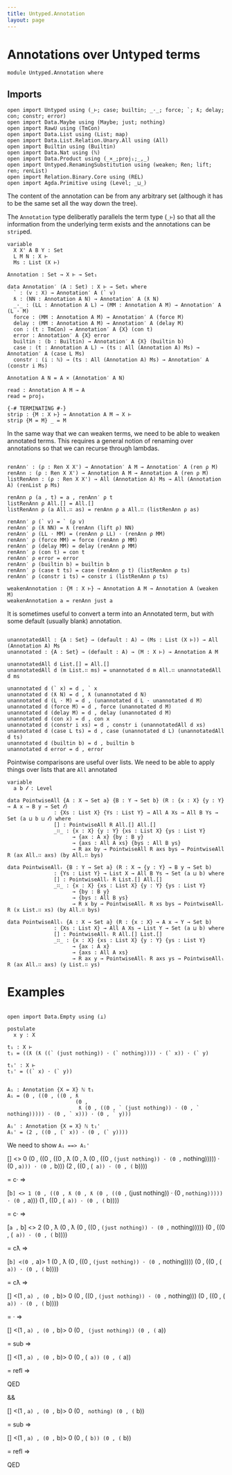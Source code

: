 ```yaml
---
title: Untyped.Annotation
layout: page
---
```


# Annotations over Untyped terms
```
module Untyped.Annotation where

```
## Imports

```
open import Untyped using (_⊢; case; builtin; _·_; force; `; ƛ; delay; con; constr; error)
open import Data.Maybe using (Maybe; just; nothing)
open import RawU using (TmCon)
open import Data.List using (List; map)
open import Data.List.Relation.Unary.All using (All)
open import Builtin using (Builtin)
open import Data.Nat using (ℕ)
open import Data.Product using (_×_;proj₁;_,_)
open import Untyped.RenamingSubstitution using (weaken; Ren; lift; ren; renList)
open import Relation.Binary.Core using (REL)
open import Agda.Primitive using (Level; _⊔_)
```
The content of the annotation can be from any arbitrary set
(although it has to be the same set all the way down the tree).

The `Annotation` type deliberatly parallels the term type (`_⊢`) so
that all the information from the underlying term exists and the
annotations can be `strip`ed.
```
variable
  X X' A B Y : Set
  L M N : X ⊢
  Ms : List (X ⊢)

Annotation : Set → X ⊢ → Set₁

data Annotation′ (A : Set) : X ⊢ → Set₁ where
  ` : (v : X) → Annotation′ A (` v)
  ƛ : (NN : Annotation A N) → Annotation′ A (ƛ N)
  _·_ : (LL : Annotation A L) → (MM : Annotation A M) → Annotation′ A (L · M)
  force : (MM : Annotation A M) → Annotation′ A (force M)
  delay : (MM : Annotation A M) → Annotation′ A (delay M)
  con : (t : TmCon) → Annotation′ A {X} (con t)
  error : Annotation′ A {X} error
  builtin : (b : Builtin) → Annotation′ A {X} (builtin b)
  case : (t : Annotation A L) → (ts : All (Annotation A) Ms) → Annotation′ A (case L Ms)
  constr : (i : ℕ) → (ts : All (Annotation A) Ms) → Annotation′ A (constr i Ms)

Annotation A N = A × (Annotation′ A N)

read : Annotation A M → A
read = proj₁

{-# TERMINATING #-}
strip : {M : X ⊢} → Annotation A M → X ⊢
strip {M = M} _ = M

```
In the same way that we can weaken terms, we need to be able to weaken
annotated terms. This requires a general notion of renaming over annotations
so that we can recurse through lambdas.
```

renAnn′ : (ρ : Ren X X') → Annotation′ A M → Annotation′ A (ren ρ M)
renAnn : (ρ : Ren X X') → Annotation A M → Annotation A (ren ρ M)
listRenAnn : (ρ : Ren X X') → All (Annotation A) Ms → All (Annotation A) (renList ρ Ms)

renAnn ρ (a , t) = a , renAnn′ ρ t
listRenAnn ρ All.[] = All.[]
listRenAnn ρ (a All.∷ as) = renAnn ρ a All.∷ (listRenAnn ρ as)

renAnn′ ρ (` v) = ` (ρ v)
renAnn′ ρ (ƛ NN) = ƛ (renAnn (lift ρ) NN)
renAnn′ ρ (LL · MM) = (renAnn ρ LL) · (renAnn ρ MM)
renAnn′ ρ (force MM) = force (renAnn ρ MM)
renAnn′ ρ (delay MM) = delay (renAnn ρ MM)
renAnn′ ρ (con t) = con t
renAnn′ ρ error = error
renAnn′ ρ (builtin b) = builtin b
renAnn′ ρ (case t ts) = case (renAnn ρ t) (listRenAnn ρ ts)
renAnn′ ρ (constr i ts) = constr i (listRenAnn ρ ts)

weakenAnnotation : {M : X ⊢} → Annotation A M → Annotation A (weaken M)
weakenAnnotation a = renAnn just a
```
It is sometimes useful to convert a term into an Annotated term,
but with some default (usually blank) annotation.
```

unannotatedAll : {A : Set} → (default : A) → (Ms : List (X ⊢)) → All (Annotation A) Ms
unannotated : {A : Set} → (default : A) → (M : X ⊢) → Annotation A M

unannotatedAll d List.[] = All.[]
unannotatedAll d (m List.∷ ms) = unannotated d m All.∷ unannotatedAll d ms

unannotated d (` x) = d , ` x
unannotated d (ƛ N) = d , ƛ (unannotated d N)
unannotated d (L · M) = d , (unannotated d L · unannotated d M)
unannotated d (force M) = d , force (unannotated d M)
unannotated d (delay M) = d , delay (unannotated d M)
unannotated d (con x) = d , con x
unannotated d (constr i xs) = d , constr i (unannotatedAll d xs)
unannotated d (case L ts) = d , case (unannotated d L) (unannotatedAll d ts)
unannotated d (builtin b) = d , builtin b
unannotated d error = d , error

```
Pointwise comparisons are useful over lists. We need to be able to apply things
over lists that are `All` annotated
```
variable
  a b 𝓁 : Level

data PointwiseAll {A : X → Set a} {B : Y → Set b} (R : {x : X} {y : Y} → A x → B y → Set 𝓁)
               : {Xs : List X} {Ys : List Y} → All A Xs → All B Ys → Set (a ⊔ b ⊔ 𝓁) where
               [] : PointwiseAll R All.[] All.[]
               _∷_ : {x : X} {y : Y} {xs : List X} {ys : List Y}
                     → {ax : A x} {by : B y}
                     → {axs : All A xs} {bys : All B ys}
                     → R ax by → PointwiseAll R axs bys → PointwiseAll R (ax All.∷ axs) (by All.∷ bys)

data PointwiseAllᵣ {B : Y → Set a} (R : X → {y : Y} → B y → Set b)
               : {Ys : List Y} → List X → All B Ys → Set (a ⊔ b) where
               [] : PointwiseAllᵣ R List.[] All.[]
               _∷_ : {x : X} {xs : List X} {y : Y} {ys : List Y}
                     → {by : B y}
                     → {bys : All B ys}
                     → R x by → PointwiseAllᵣ R xs bys → PointwiseAllᵣ R (x List.∷ xs) (by All.∷ bys)

data PointwiseAllₗ {A : X → Set a} (R : {x : X} → A x → Y → Set b)
               : {Xs : List X} → All A Xs → List Y → Set (a ⊔ b) where
               [] : PointwiseAllₗ R All.[] List.[]
               _∷_ : {x : X} {xs : List X} {y : Y} {ys : List Y}
                     → {ax : A x}
                     → {axs : All A xs}
                     → R ax y → PointwiseAllₗ R axs ys → PointwiseAllₗ R (ax All.∷ axs) (y List.∷ ys)
```
# Examples

```

open import Data.Empty using (⊥)

postulate
  x y : X

t₁ : X ⊢
t₁ = ((ƛ (ƛ ((` (just nothing)) · (` nothing)))) · (` x)) · (` y)

t₁' : X ⊢
t₁' = ((` x) · (` y))


A₁ : Annotation {X = X} ℕ t₁
A₁ = (0 , ((0 , ((0 , ƛ
                      (0 ,
                       ƛ (0 , ((0 , ` (just nothing)) · (0 , ` nothing))))) · (0 , ` x))) · (0 , ` y)))

A₁' : Annotation {X = X} ℕ t₁'
A₁' = (2 , ((0 , (` x)) · (0 , (` y))))

```
We need to show `A₁ ==> A₁'`

[] <> 0
(0 , ((0 , ((0 , ƛ (0 , ƛ (0 , ((0 , ` (just nothing)) · (0 , ` nothing))))) · (0 , ` a))) · (0 , ` b)))
(2 , ((0 , (` a)) · (0 , (` b))))

= c· =>

[` b] <> 1
(0 , ((0 , ƛ (0 , ƛ (0 , ((0 , ` (just nothing)) · (0 , ` nothing))))) · (0 , ` a)))
(1 , ((0 , (` a)) · (0 , (` b))))

= c· =>

[` a , ` b] <> 2
(0 , ƛ (0 , ƛ (0 , ((0 , ` (just nothing)) · (0 , ` nothing)))))
(0 , ((0 , (` a)) · (0 , (` b))))

= cƛ =>

[` b] <(0 , ` a)> 1
(0 , ƛ (0 , ((0 , ` (just nothing)) · (0 , ` nothing))))
(0 , ((0 , (` a)) · (0 , (` b))))

= cƛ =>

[] <(1 , ` a) , (0 , ` b)> 0
(0 , ((0 , ` (just nothing)) · (0 , ` nothing)))
(0 , ((0 , (` a)) · (0 , (` b))))

= _·_ =>

  [] <(1 , ` a) , (0 , ` b)> 0
  (0 , ` (just nothing))
  (0 , (` a))

  = sub =>

  [] <(1 , ` a) , (0 , ` b)> 0
  (0 , (` a))
  (0 , (` a))

  = refl =>

  QED

&&

  [] <(1 , ` a) , (0 , ` b)> 0
  (0 , ` nothing)
  (0 , (` b))

  = sub =>

  [] <(1 , ` a) , (0 , ` b)> 0
  (0 , (` b))
  (0 , (` b))

  = refl =>

  QED
